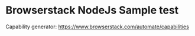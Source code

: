 # Browserstack NodeJs Sample test

Capability generator: https://www.browserstack.com/automate/capabilities
